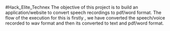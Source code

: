 #Hack_Elite_Technex
The objective of this project is to build an application/website to convert speech recordings to pdf/word format.
The flow of the execution for this is firstly , we have converted the speech/voice recorded to wav format and then its converted to text and pdf/word format.

